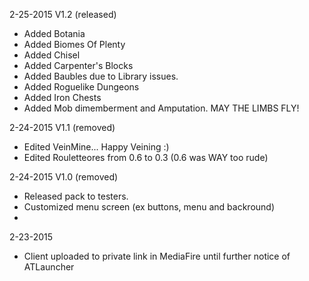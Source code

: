 2-25-2015 V1.2 (released)
- Added Botania
- Added Biomes Of Plenty
- Added Chisel
- Added Carpenter's Blocks
- Added Baubles due to Library issues.
- Added Roguelike Dungeons
- Added Iron Chests
- Added Mob dimemberment and Amputation. MAY THE LIMBS FLY!

2-24-2015 V1.1 (removed)
- Edited VeinMine... Happy Veining :)
- Edited Rouletteores from 0.6 to 0.3 (0.6 was WAY too rude)

2-24-2015 V1.0 (removed)
  - Released pack to testers. 
  - Customized menu screen (ex buttons, menu and backround)
  - 

2-23-2015 
  - Client uploaded to private link in MediaFire until further notice of ATLauncher
